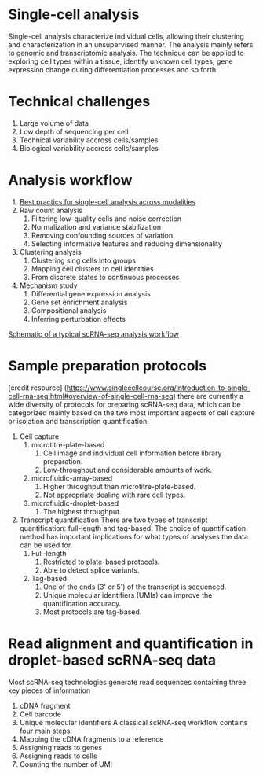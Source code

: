 # Single-cell analysis
Single-cell analysis characterize individual cells, allowing their clustering and characterization in an unsupervised manner. The analysis mainly refers to genomic and transcriptomic analysis. The technique can be applied to exploring cell types within a tissue, identify unknown cell types, gene expression change during differentiation processes and so forth. 
# Technical challenges
1. Large volume of data
2. Low depth of sequencing per cell
3. Technical variability accross cells/samples
4. Biological variability accross cells/samples
# Analysis workflow
1. [Best practics for single-cell analysis across modalities](https://www.nature.com/articles/s41576-023-00586-w)
2. Raw count analysis
    1. Filtering low-quality cells and noise correction
    2. Normalization and variance stabilization
    3. Removing confounding sources of variation
    4. Selecting informative features and reducing dimensionality
3. Clustering analysis
    1. Clustering sing cells into groups
    2. Mapping cell clusters to cell identities
    3. From discrete states to continuous processes
4. Mechanism study
    1. Differential gene expression analysis
    2. Gene set enrichment analysis
    3. Compositional analysis
    4. Inferring perturbation effects

[Schematic of a typical scRNA-seq analysis workflow](Images/workflow.png)



# Sample preparation protocols
[credit resource] (https://www.singlecellcourse.org/introduction-to-single-cell-rna-seq.html#overview-of-single-cell-rna-seq)
there are currently a wide diversity of protocols for preparing scRNA-seq data, which can be categorized mainly based on the two most important aspects of cell capture or isolation and transcription quantification.
1. Cell capture
    1. microtitre-plate-based
        1. Cell image and individual cell information before library preparation.
        2. Low-throughput and considerable amounts of work.
    2. microfluidic-array-based
        1. Higher throughput than microtitre-plate-based.
        2. Not appropriate dealing with rare cell types.
    3. microfluidic-droplet-based
        1. The highest throughput. 
2. Transcript quantification
There are two types of transcript quantification: full-length and tag-based. The choice of quantification method has important implications for what types of analyses the data can be used for. 
    1. Full-length
        1. Restricted to plate-based protocols. 
        2. Able to detect splice variants.
    2. Tag-based
        1. One of the ends (3' or 5') of the transcript is sequenced. 
        2. Unique molecular identifiers (UMIs) can improve the quantification accuracy.
        3. Most protocols are tag-based. 
# Read alignment and quantification in droplet-based scRNA-seq data
Most scRNA-seq technologies generate read sequences containing three key pieces of information
1. cDNA fragment
2. Cell barcode
3. Unique molecular identifiers
A classical scRNA-seq workflow contains four main steps:
1. Mapping the cDNA fragments to a reference
2. Assigning reads to genes
3. Assigning reads to cells
4. Counting the number of UMI






